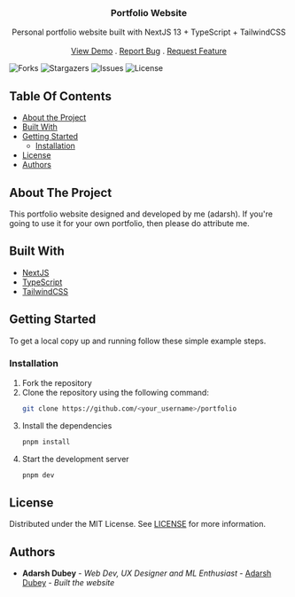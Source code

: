 <br/>
<p align="center">
  <h3 align="center">Portfolio Website</h3>

  <p align="center">
    Personal portfolio website built with NextJS 13 + TypeScript + TailwindCSS
    <br/>
    <br/>
    <a href="https://github.com/inclinedadarsh/portfolio">View Demo</a>
    .
    <a href="https://github.com/inclinedadarsh/portfolio/issues">Report Bug</a>
    .
    <a href="https://github.com/inclinedadarsh/portfolio/issues">Request Feature</a>
  </p>
</p>

![Forks](https://img.shields.io/github/forks/inclinedadarsh/portfolio?style=social) ![Stargazers](https://img.shields.io/github/stars/inclinedadarsh/portfolio?style=social) ![Issues](https://img.shields.io/github/issues/inclinedadarsh/portfolio) ![License](https://img.shields.io/github/license/inclinedadarsh/portfolio) 

## Table Of Contents

* [About the Project](#about-the-project)
* [Built With](#built-with)
* [Getting Started](#getting-started)
  * [Installation](#installation)
* [License](#license)
* [Authors](#authors)

## About The Project

This portfolio website designed and developed by me (adarsh).
If you're going to use it for your own portfolio, then please do attribute me.

## Built With

* [NextJS](https://nextjs.org/)
* [TypeScript](https://www.typescriptlang.org/)
* [TailwindCSS](https://tailwindcss.com/)

## Getting Started

To get a local copy up and running follow these simple example steps.

### Installation

1. Fork the repository
2. Clone the repository using the following command:
    ```bash
    git clone https://github.com/<your_username>/portfolio
    ```
3. Install the dependencies
    ```bash
    pnpm install
    ````
4. Start the development server
    ```bash
    pnpm dev
    ```

## License

Distributed under the MIT License. See [LICENSE](https://github.com/inclinedadarsh/portfolio/blob/main/LICENSE.md) for more information.

## Authors

* **Adarsh Dubey** - *Web Dev, UX Designer and ML Enthusiast* - [Adarsh Dubey](https://github.com/inclinedadarsh/) - *Built the website*
